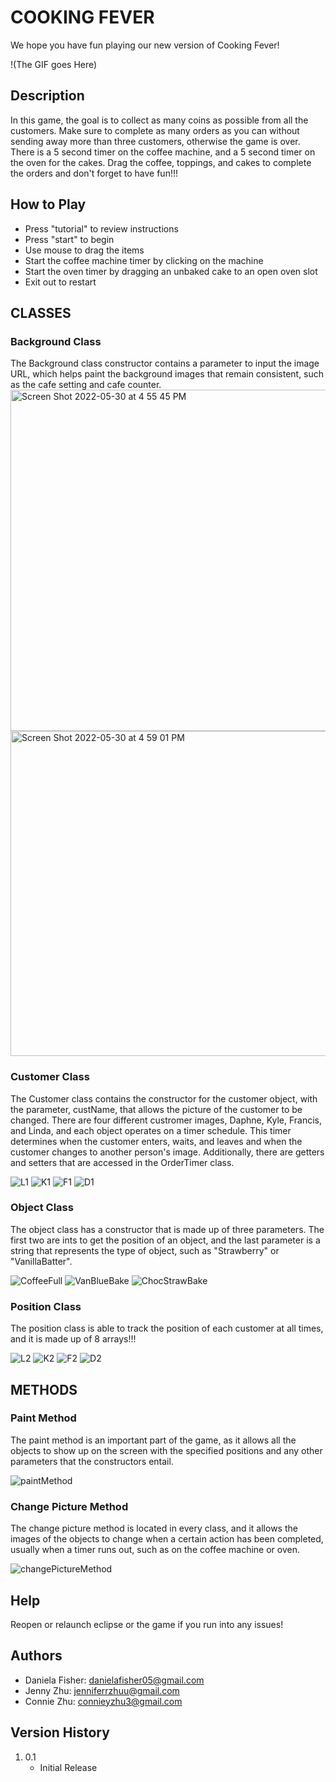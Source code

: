 # COOKING FEVER

We hope you have fun playing our new version of Cooking Fever!

!(The GIF goes Here)

## Description 

In this game, the goal is to collect as many coins as possible from all the customers. Make sure to complete as many orders as you can without sending away more than three customers, otherwise the game is over. There is a 5 second timer on the coffee machine, and a 5 second timer on the oven for the cakes. Drag the coffee, toppings, and cakes to complete the orders and don't forget to have fun!!!

## How to Play

- Press "tutorial" to review instructions
- Press "start" to begin
- Use mouse to drag the items
- Start the coffee machine timer by clicking on the machine
- Start the oven timer by dragging an unbaked cake to an open oven slot
- Exit out to restart 

## CLASSES

### Background Class

The Background class constructor contains a parameter to input the image URL, which helps paint the background images that remain consistent, such as the cafe setting and cafe counter.  
<img width="546" alt="Screen Shot 2022-05-30 at 4 55 45 PM" src="https://user-images.githubusercontent.com/90798447/171069442-869c5ce4-9ff2-4484-8247-6188f34c2ec4.png"> <img width="520" alt="Screen Shot 2022-05-30 at 4 59 01 PM" src="https://user-images.githubusercontent.com/90798447/171069459-25f09ce2-a5a3-40bf-8de3-a8aa899840b9.png">

### Customer Class

The Customer class contains the constructor for the customer object, with the parameter, custName, that allows the picture of the customer to be changed. There are four different custromer images, Daphne, Kyle, Francis, and Linda, and each object operates on a timer schedule. This timer determines when the customer enters, waits, and leaves and when the customer changes to another person's image. Additionally, there are getters and setters that are accessed in the OrderTimer class. 

![L1](https://user-images.githubusercontent.com/78383220/167712746-b9da7b1b-4720-40da-822c-47677847cd3a.png)  ![K1](https://user-images.githubusercontent.com/78383220/167712784-b68b83d2-fcc0-4dc6-9e77-3c28a87683cc.png) ![F1](https://user-images.githubusercontent.com/78383220/167712805-404e3f91-85fd-4ad2-9fdb-4b7c1311ab73.png) ![D1](https://user-images.githubusercontent.com/78383220/167712818-5678712d-7ed7-495a-a39b-3ad048ef59bf.png)

### Object Class

The object class has a constructor that is made up of three parameters. The first two are ints to get the position of an object, and the last parameter is a string that represents the type of object, such as "Strawberry" or "VanillaBatter". 

![CoffeeFull](https://user-images.githubusercontent.com/78383220/167712855-5b4a7ac7-a391-487e-85cf-ce8e58eed4f8.png)  ![VanBlueBake](https://user-images.githubusercontent.com/78383220/167712951-ed2df547-d8a3-4cb5-b75b-e61bf91e27af.png) ![ChocStrawBake](https://user-images.githubusercontent.com/78383220/167712999-2ba00bb5-d3ca-49f8-a752-d88a1d0958ab.png)

### Position Class

The position class is able to track the position of each customer at all times, and it is made up of 8 arrays!!!

![L2](https://user-images.githubusercontent.com/78383220/167713062-d0e320aa-1440-46a2-a5d3-589ee0cc1134.png)  ![K2](https://user-images.githubusercontent.com/78383220/167713105-3ab415a8-30ae-455a-ad63-706a68b48778.png) ![F2](https://user-images.githubusercontent.com/78383220/167713167-04bca766-1a60-4daf-8880-a7a5f8b0aec2.png)  ![D2](https://user-images.githubusercontent.com/78383220/167713191-ee35291d-1a14-4407-8ca6-219e817f671e.png)

## METHODS

### Paint Method

The paint method is an important part of the game, as it allows all the objects to show up on the screen with the specified positions and any other parameters that the constructors entail.

![paintMethod](https://user-images.githubusercontent.com/78383220/170363903-113d1495-26fc-4893-b2d0-2fa614b52582.PNG)

### Change Picture Method

The change picture method is located in every class, and it allows the images of the objects to change when a certain action has been completed, usually when a timer runs out, such as on the coffee machine or oven. 

![changePictureMethod](https://user-images.githubusercontent.com/78383220/170356743-baf2526e-8fe3-4b62-b31f-6903e8f27346.PNG)

## Help

Reopen or relaunch eclipse or the game if you run into any issues!

## Authors 

- Daniela Fisher: danielafisher05@gmail.com
- Jenny Zhu:  jenniferrzhuu@gmail.com
- Connie Zhu: connieyzhu3@gmail.com

## Version History 

1. 0.1
   * Initial Release
